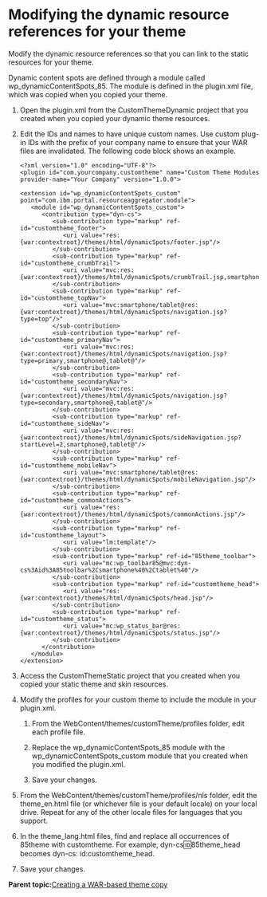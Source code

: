 # Modifying the dynamic resource references for your theme

Modify the dynamic resource references so that you can link to the static resources for your theme.

Dynamic content spots are defined through a module called wp\_dynamicContentSpots\_85. The module is defined in the plugin.xml file, which was copied when you copied your theme.

1.  Open the plugin.xml from the CustomThemeDynamic project that you created when you copied your dynamic theme resources.

2.  Edit the IDs and names to have unique custom names. Use custom plug-in IDs with the prefix of your company name to ensure that your WAR files are invalidated. The following code block shows an example.

    ```
    <?xml version="1.0" encoding="UTF-8"?>
    <plugin id="com.yourcompany.customtheme" name="Custom Theme Modules provider-name="Your Company" version="1.0.0">
    
    <extension id="wp_dynamicContentSpots_custom" point="com.ibm.portal.resourceaggregator.module">
       <module id="wp_dynamicContentSpots_custom">
          <contribution type="dyn-cs">
             <sub-contribution type="markup" ref-id="customtheme_footer">
                <uri value="res:{war:contextroot}/themes/html/dynamicSpots/footer.jsp"/>
             </sub-contribution>
             <sub-contribution type="markup" ref-id="customtheme_crumbTrail">
                <uri value="mvc:res:{war:contextroot}/themes/html/dynamicSpots/crumbTrail.jsp,smartphone@"/>
             </sub-contribution>
             <sub-contribution type="markup" ref-id="customtheme_topNav">
                <uri value="mvc:smartphone/tablet@res:{war:contextroot}/themes/html/dynamicSpots/navigation.jsp?type=top"/>"
             </sub-contribution>
             <sub-contribution type="markup" ref-id="customtheme_primaryNav">
                <uri value="mvc:res:{war:contextroot}/themes/html/dynamicSpots/navigation.jsp?type=primary,smartphone@,tablet@"/>
             </sub-contribution>
             <sub-contribution type="markup" ref-id="customtheme_secondaryNav">
                <uri value="mvc:res:{war:contextroot}/themes/html/dynamicSpots/navigation.jsp?type=secondary,smartphone@,tablet@"/>
             </sub-contribution>
             <sub-contribution type="markup" ref-id="customtheme_sideNav">
                <uri value="mvc:res:{war:contextroot}/themes/html/dynamicSpots/sideNavigation.jsp?startLevel=2,smartphone@,tablet@"/>
             </sub-contribution>
             <sub-contribution type="markup" ref-id="customtheme_mobileNav">
                <uri value="mvc:smartphone/tablet@res:{war:contextroot}/themes/html/dynamicSpots/mobileNavigation.jsp"/>
             </sub-contribution>
             <sub-contribution type="markup" ref-id="customtheme_commonActions">
                <uri value="res:{war:contextroot}/themes/html/dynamicSpots/commonActions.jsp"/>
             </sub-contribution>
             <sub-contribution type="markup" ref-id="customtheme_layout">
                <uri value="lm:template"/>
             </sub-contribution>
             <sub-contribution type="markup" ref-id="85theme_toolbar">
                <uri value="mc:wp_toolbar85@mvc:dyn-cs%3Aid%3A85toolbar%2Csmartphone%40%2Ctablet%40"/>
             </sub-contribution>
             <sub-contribution type="markup" ref-id="customtheme_head">
                <uri value="res:{war:contextroot}/themes/html/dynamicSpots/head.jsp"/>
             </sub-contribution>
             <sub-contribution type="markup" ref-id="customtheme_status">
                <uri value="mc:wp_status_bar@res:{war:contextroot}/themes/html/dynamicSpots/status.jsp"/>
             </sub-contribution>
          </contribution>
       </module>
    </extension>
    ```

3.  Access the CustomThemeStatic project that you created when you copied your static theme and skin resources.

4.  Modify the profiles for your custom theme to include the module in your plugin.xml.

    1.  From the WebContent/themes/customTheme/profiles folder, edit each profile file.

    2.  Replace the wp\_dynamicContentSpots\_85 module with the wp\_dynamicContentSpots\_custom module that you created when you modified the plugin.xml.

    3.  Save your changes.

5.  From the WebContent/themes/customTheme/profiles/nls folder, edit the theme\_en.html file \(or whichever file is your default locale\) on your local drive. Repeat for any of the other locale files for languages that you support.

6.  In the theme\_lang.html files, find and replace all occurrences of 85theme with customtheme. For example, dyn-cs:id:85theme\_head becomes dyn-cs: id:customtheme\_head.

7.  Save your changes.


**Parent topic:**[Creating a WAR-based theme copy](../dev-theme/themeopt_themedev_manual_warbased.md)

